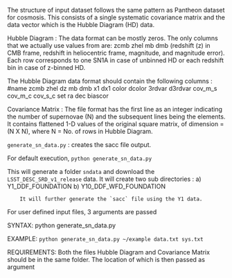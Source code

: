 The structure of input dataset follows the same pattern as
Pantheon dataset for cosmosis. 
This consists of a single systematic covariance matrix and 
the data vector which is the Hubble Diagram (HD) data.


Hubble Diagram : The data format can be mostly zeros.
The only columns that we actually use values from are:
  zcmb zhel mb dmb
(redshift (z) in CMB frame, redshift in heliocentric frame, magnitude, and magnitude error).
Each row corresponds to one SN1A in case of unbinned HD or
each redshift bin in case of z-binned HD.

The Hubble Diagram data format should contain the following columns :
#name zcmb zhel dz mb dmb x1 dx1 color dcolor 3rdvar d3rdvar cov_m_s cov_m_c cov_s_c set ra dec biascor

Covariance Matrix : The file format has the first line as an integer
indicating the number of supernovae (N) and the subsequent
lines being the elements.
It contains flattened 1-D values of the original square matrix, 
of dimension  = (N X N), where N = No. of rows in Hubble Diagram.


`generate_sn_data.py` : creates the sacc file output.

 For default execution,
        `python generate_sn_data.py`

  This will generate a folder `sndata` and download the `LSST_DESC_SRD_v1_release` data. 
  It will create two sub directories :
        a) Y1_DDF_FOUNDATION
   	b) Y10_DDF_WFD_FOUNDATION

    	It will further generate the `sacc` file using the Y1 data.

 For user defined input files,
        3 arguments are passed

  SYNTAX:
	python generate_sn_data.py <PATH> <Hubble Diagram> <Covariance Matrix>

  EXAMPLE:
	`python generate_sn_data.py ~/example data.txt sys.txt`

  REQUIREMENTS:
	Both the files Hubble Diagram and Covariance Matrix should be in the same folder.
	The location of which is then passed as argument <PATH>
